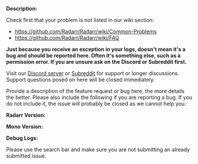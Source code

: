 **Description:**

Check first that your problem is not listed in our wiki section:
* https://github.com/Radarr/Radarr/wiki/Common-Problems
* https://github.com/Radarr/Radarr/wiki/FAQ

**Just because you receive an exception in your logs, doesn't mean it's a bug and should be reported here. Often it's something else, such as a permission error. If you are unsure ask on the Discord or Subreddit first.**

Visit our [Discord server](https://discord.gg/NWYch8M) or [Subreddit](https://reddit.com/r/radarr) for support or longer discussions. Support questions posed on here will be closed immediately.

Provide a description of the feature request or bug here, the more details the better. 
Please also include the following if you are reporting a bug. If you do not include it, the issue will probably be closed as we cannot help you.

**Radarr Version:**

**Mono Version:**

**Debug Logs:**

Please use the search bar and make sure you are not submitting an already submitted issue.

